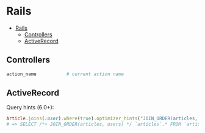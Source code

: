 # Rails

- [Rails](#rails)
  - [Controllers](#controllers)
  - [ActiveRecord](#activerecord)

## Controllers

```ruby
action_name           # current action name
```

## ActiveRecord

Query hints (6.0+):

```ruby
Article.joins(:user).where(true).optimizer_hints("JOIN_ORDER(articles, users)").to_sql
# => SELECT /*+ JOIN_ORDER(articles, users) */ `articles`.* FROM `articles` INNER JOIN `users` ON `users`.`id` = `articles`.`user_id` WHERE (TRUE)
```